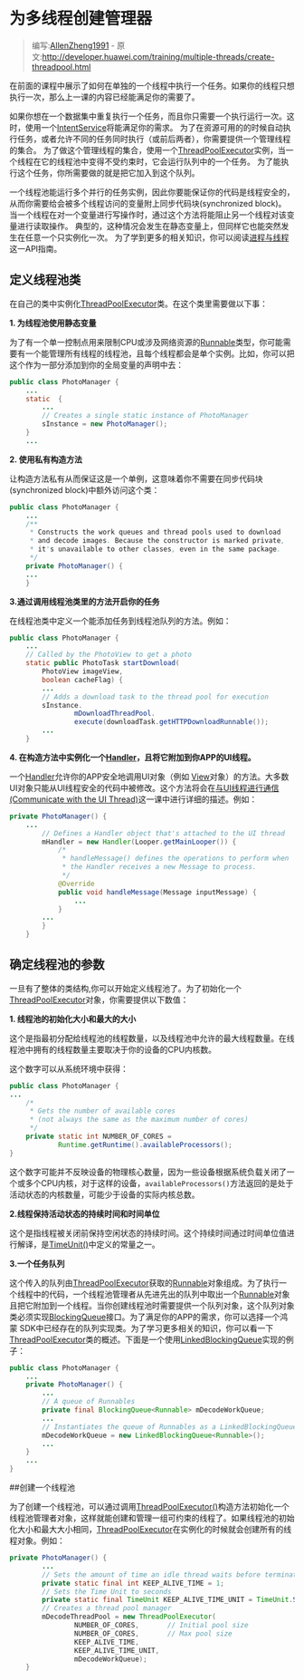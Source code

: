 # 为多线程创建管理器

> 编写:[AllenZheng1991](https://github.com/AllenZheng1991) - 原文:<http://developer.huawei.com/training/multiple-threads/create-threadpool.html>

在前面的课程中展示了如何在单独的一个线程中执行一个任务。如果你的线程只想执行一次，那么上一课的内容已经能满足你的需要了。

如果你想在一个数据集中重复执行一个任务，而且你只需要一个执行运行一次。这时，使用一个[IntentService](http://developer.huawei.com/reference/ohos/app/IntentService.html)将能满足你的需求。
为了在资源可用的的时候自动执行任务，或者允许不同的任务同时执行（或前后两者），你需要提供一个管理线程的集合。
为了做这个管理线程的集合，使用一个[ThreadPoolExecutor](http://developer.huawei.com/reference/java/util/concurrent/ThreadPoolExecutor.html)实例，当一个线程在它的线程池中变得不受约束时，它会运行队列中的一个任务。
为了能执行这个任务，你所需要做的就是把它加入到这个队列。

一个线程池能运行多个并行的任务实例，因此你要能保证你的代码是线程安全的，从而你需要给会被多个线程访问的变量附上同步代码块(synchronized block)。
当一个线程在对一个变量进行写操作时，通过这个方法将能阻止另一个线程对该变量进行读取操作。
典型的，这种情况会发生在静态变量上，但同样它也能突然发生在任意一个只实例化一次。
为了学到更多的相关知识，你可以阅读[进程与线程](http://developer.huawei.com/guide/components/processes-and-threads.html)这一API指南。

## 定义线程池类

在自己的类中实例化[ThreadPoolExecutor](http://developer.huawei.com/reference/java/util/concurrent/ThreadPoolExecutor.html)类。在这个类里需要做以下事：

**1. 为线程池使用静态变量**

为了有一个单一控制点用来限制CPU或涉及网络资源的[Runnable](http://developer.huawei.com/reference/java/lang/Runnable.html)类型，你可能需要有一个能管理所有线程的线程池，且每个线程都会是单个实例。比如，你可以把这个作为一部分添加到你的全局变量的声明中去：

```java
public class PhotoManager {
    ...
    static  {
        ...
        // Creates a single static instance of PhotoManager
        sInstance = new PhotoManager();
    }
    ...
```

**2. 使用私有构造方法**

让构造方法私有从而保证这是一个单例，这意味着你不需要在同步代码块(synchronized block)中额外访问这个类：

```java
public class PhotoManager {
    ...
    /**
     * Constructs the work queues and thread pools used to download
     * and decode images. Because the constructor is marked private,
     * it's unavailable to other classes, even in the same package.
     */
    private PhotoManager() {
    ...
    }
```

**3.通过调用线程池类里的方法开启你的任务**

在线程池类中定义一个能添加任务到线程池队列的方法。例如：

```java
public class PhotoManager {
    ...
    // Called by the PhotoView to get a photo
    static public PhotoTask startDownload(
        PhotoView imageView,
        boolean cacheFlag) {
        ...
        // Adds a download task to the thread pool for execution
        sInstance.
                mDownloadThreadPool.
                execute(downloadTask.getHTTPDownloadRunnable());
        ...
    }
```

**4. 在构造方法中实例化一个[Handler](http://developer.huawei.com/reference/ohos/os/Handler.html)，且将它附加到你APP的UI线程。**

一个[Handler](http://developer.huawei.com/reference/ohos/os/Handler.html)允许你的APP安全地调用UI对象（例如 [View](http://developer.huawei.com/reference/ohos/view/View.html)对象）的方法。大多数UI对象只能从UI线程安全的代码中被修改。这个方法将会在[与UI线程进行通信(Communicate with the UI Thread)](performance/multi-threads/communicate-ui.html)这一课中进行详细的描述。例如：

```java
private PhotoManager() {
    ...
        // Defines a Handler object that's attached to the UI thread
        mHandler = new Handler(Looper.getMainLooper()) {
            /*
             * handleMessage() defines the operations to perform when
             * the Handler receives a new Message to process.
             */
            @Override
            public void handleMessage(Message inputMessage) {
                ...
            }
        ...
        }
    }
```

## 确定线程池的参数

一旦有了整体的类结构,你可以开始定义线程池了。为了初始化一个[ThreadPoolExecutor](http://developer.huawei.com/reference/java/util/concurrent/ThreadPoolExecutor.html)对象，你需要提供以下数值：

**1. 线程池的初始化大小和最大的大小**

这个是指最初分配给线程池的线程数量，以及线程池中允许的最大线程数量。在线程池中拥有的线程数量主要取决于你的设备的CPU内核数。

这个数字可以从系统环境中获得：

```java
public class PhotoManager {
...
    /*
     * Gets the number of available cores
     * (not always the same as the maximum number of cores)
     */
    private static int NUMBER_OF_CORES =
            Runtime.getRuntime().availableProcessors();
}
```

这个数字可能并不反映设备的物理核心数量，因为一些设备根据系统负载关闭了一个或多个CPU内核，对于这样的设备，`availableProcessors()`方法返回的是处于活动状态的内核数量，可能少于设备的实际内核总数。

**2.线程保持活动状态的持续时间和时间单位**

这个是指线程被关闭前保持空闲状态的持续时间。这个持续时间通过时间单位值进行解译，是[TimeUnit()](http://developer.huawei.com/reference/java/util/concurrent/TimeUnit.html)中定义的常量之一。

**3.一个任务队列**

这个传入的队列由[ThreadPoolExecutor](http://developer.huawei.com/reference/java/util/concurrent/ThreadPoolExecutor.html)获取的[Runnable](http://developer.huawei.com/reference/java/lang/Runnable.html)对象组成。为了执行一个线程中的代码，一个线程池管理者从先进先出的队列中取出一个[Runnable](http://developer.huawei.com/reference/java/lang/Runnable.html)对象且把它附加到一个线程。当你创建线程池时需要提供一个队列对象，这个队列对象类必须实现[BlockingQueue](http://developer.huawei.com/reference/java/util/concurrent/BlockingQueue.html)接口。为了满足你的APP的需求，你可以选择一个鸿蒙 SDK中已经存在的队列实现类。为了学习更多相关的知识，你可以看一下[ThreadPoolExecutor](http://developer.huawei.com/reference/java/util/concurrent/ThreadPoolExecutor.html)类的概述。下面是一个使用[LinkedBlockingQueue](http://developer.huawei.com/reference/java/util/concurrent/LinkedBlockingQueue.html)实现的例子：

```java
public class PhotoManager {
    ...
    private PhotoManager() {
        ...
        // A queue of Runnables
        private final BlockingQueue<Runnable> mDecodeWorkQueue;
        ...
        // Instantiates the queue of Runnables as a LinkedBlockingQueue
        mDecodeWorkQueue = new LinkedBlockingQueue<Runnable>();
        ...
    }
    ...
}
```

##创建一个线程池

为了创建一个线程池，可以通过调用<a href="http://developer.huawei.com/reference/java/util/concurrent/ThreadPoolExecutor.html#ThreadPoolExecutor(int, int, long, java.util.concurrent.TimeUnit, java.util.concurrent.BlockingQueue<java.lang.Runnable>)" target="_blank">ThreadPoolExecutor()</a>构造方法初始化一个线程池管理者对象，这样就能创建和管理一组可约束的线程了。如果线程池的初始化大小和最大大小相同，[ThreadPoolExecutor](http://developer.huawei.com/reference/java/util/concurrent/ThreadPoolExecutor.html)在实例化的时候就会创建所有的线程对象。例如：

```java
private PhotoManager() {
        ...
        // Sets the amount of time an idle thread waits before terminating
        private static final int KEEP_ALIVE_TIME = 1;
        // Sets the Time Unit to seconds
        private static final TimeUnit KEEP_ALIVE_TIME_UNIT = TimeUnit.SECONDS;
        // Creates a thread pool manager
        mDecodeThreadPool = new ThreadPoolExecutor(
                NUMBER_OF_CORES,       // Initial pool size
                NUMBER_OF_CORES,       // Max pool size
                KEEP_ALIVE_TIME,
                KEEP_ALIVE_TIME_UNIT,
                mDecodeWorkQueue);
    }
```



